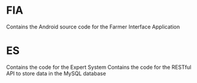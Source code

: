 # FIA
Contains the Android source code for the Farmer Interface Application

# ES
Contains the code for the Expert System
Contains the code for the RESTful API to store data in the MySQL database
